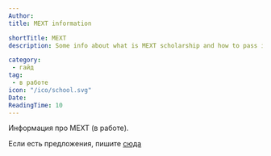 ```yaml
---
Author:
title: MEXT information

shortTitle: MEXT
description: Some info about what is MEXT scholarship and how to pass it.

category: 
 - гайд
tag:
 - в работе
icon: "/ico/school.svg"
Date: 
ReadingTime: 10
---
```

Информация про MEXT (в работе).

Если есть предложения, пишите [сюда](https://t.me/dekitaidan)

